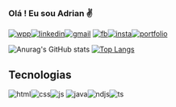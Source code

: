 ### Olá ! Eu sou Adrian ✌️

[![wpp](https://img.shields.io/badge/WhatsApp-25D366?style=for-the-badge&logo=whatsapp&logoColor=white)](https://wa.me/5515998473845)[![linkedin](https://img.shields.io/badge/LinkedIn-0077B5?style=for-the-badge&logo=linkedin&logoColor=white)](https://www.linkedin.com/in/adrian-agnelo/)[![gmail](https://img.shields.io/badge/Gmail-D14836?style=for-the-badge&logo=gmail&logoColor=white)](adrianagnelo093@gmail.com)
[![fb](https://img.shields.io/badge/Facebook-1877F2?style=for-the-badge&logo=facebook&logoColor=white)](https://www.facebook.com/profile.php?id=61558269973269)[![insta](https://img.shields.io/badge/Instagram-E4405F?style=for-the-badge&logo=instagram&logoColor=white)](https://www.instagram.com/adrianagnelo__/)[![portfolio](https://img.shields.io/badge/Portfólio-0A0A0A?style=for-the-badge&logo=a&logoColor=white)](https://folio-alpha-tan.vercel.app/)

![Anurag's GitHub stats](https://github-readme-stats.vercel.app/api?username=adrianagnelo&show_icons=true&theme=dracula)
[![Top Langs](https://github-readme-stats.vercel.app/api/top-langs/?username=adrianagnelo&layout=donut)](https://github.com/adrianagnelo/github-readme-stats)

## Tecnologias

![html](https://img.shields.io/badge/HTML5-E34F26?style=for-the-badge&logo=html5&logoColor=white)![css](https://img.shields.io/badge/CSS3-1572B6?style=for-the-badge&logo=css3&logoColor=white)![js](https://img.shields.io/badge/JavaScript-F7DF1E?style=for-the-badge&logo=javascript&logoColor=black)
![java](https://img.shields.io/badge/Java-ED8B00?style=for-the-badge&logo=openjdk&logoColor=white)![ndjs](https://img.shields.io/badge/Node.js-43853D?style=for-the-badge&logo=node.js&logoColor=white)![ts](https://img.shields.io/badge/TypeScript-007ACC?style=for-the-badge&logo=typescript&logoColor=white)
